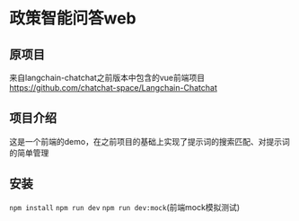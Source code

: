 # 政策智能问答web
## 原项目
来自langchain-chatchat之前版本中包含的vue前端项目
https://github.com/chatchat-space/Langchain-Chatchat
## 项目介绍
这是一个前端的demo，在之前项目的基础上实现了提示词的搜索匹配、对提示词的简单管理
## 安装
`npm install`
`npm run dev`
`npm run dev:mock`(前端mock模拟测试)
